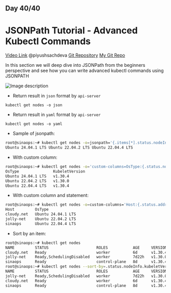 ## Day 40/40
# JSONPath Tutorial - Advanced Kubectl Commands
[Video Link](https://www.youtube.com/watch?v=l9_UDSaiFj4)
@piyushsachdeva 
[Git Repository](https://github.com/piyushsachdeva/CKA-2024/)
[My Git Repo](https://github.com/sina14/40daysofkubernetes)


In this section we will deep dive into JSONPath from the beginners perspective and see how you can write advanced kubectl commands using JSONPATH


![Image description](https://dev-to-uploads.s3.amazonaws.com/uploads/articles/gzmnqbik5uvz5calvy3o.png)


- Return result in `json` format by `api-server`

```
kubectl get nodes -o json

```

- Return result in `yaml` format by `api-server`

```
kubectl get nodes -o yaml

```

- Sample of jsonpath:

```sh
root@sinaops:~# kubectl get nodes -o=jsonpath='{.items[*].status.nodeInfo.osImage}{"\n"}'
Ubuntu 24.04.1 LTS Ubuntu 22.04.2 LTS Ubuntu 22.04.4 LTS

```

- With custom column:

```sh
root@sinaops:~# kubectl get nodes -o='custom-columns=OsType:{.status.nodeInfo.osImage},KubeletVersion:{.status.nodeInfo.kubeletVersion}'
OsType               KubeletVersion
Ubuntu 24.04.1 LTS   v1.30.4
Ubuntu 22.04.2 LTS   v1.30.0
Ubuntu 22.04.4 LTS   v1.30.4

```

- With custom column and statement:

```sh
root@sinaops:~# kubectl get nodes -o=custom-columns='Host:{.status.addresses[?(@.type=="Hostname")].address},OsType:{.status.nodeInfo.osImage}'
Host         OsType
cloudy.net   Ubuntu 24.04.1 LTS
jolly-net    Ubuntu 22.04.2 LTS
sinaops      Ubuntu 22.04.4 LTS

```

- Sort by an item:

```sh
root@sinaops:~# kubectl get nodes
NAME         STATUS                     ROLES           AGE     VERSION
cloudy.net   Ready                      worker          6d      v1.30.4
jolly-net    Ready,SchedulingDisabled   worker          7d22h   v1.30.0
sinaops      Ready                      control-plane   8d      v1.30.4
root@sinaops:~# kubectl get nodes --sort-by=.status.nodeInfo.kubeletVersion
NAME         STATUS                     ROLES           AGE     VERSION
jolly-net    Ready,SchedulingDisabled   worker          7d22h   v1.30.0
cloudy.net   Ready                      worker          6d      v1.30.4
sinaops      Ready                      control-plane   8d      v1.30.4

```
